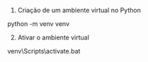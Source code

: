 1) Criação de um ambiente virtual no Python

python -m venv venv

2) Ativar o ambiente virtual

venv\Scripts\activate.bat
